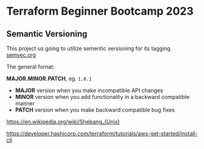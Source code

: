 # Terraform Beginner Bootcamp 2023

## Semantic Versioning

This project us going to utilize sementic versioning for its tagging.
[semvec.org](https://semvec.org/)

The general fornat:

**MAJOR.MINOR.PATCH**, eg. `1.0.1`

- **MAJOR** version when you make incompatible API changes
- **MINOR** version when you add functionality in a backward compatible manner
- **PATCH** version when you make backward compatible bug fixes


https://en.wikipedia.org/wiki/Shebang_(Unix)

https://developer.hashicorp.com/terraform/tutorials/aws-get-started/install-cli


